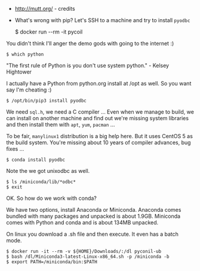 * http://mutt.org/ - credits
* What's wrong with pip? Let's SSH to a machine and try to install `pyodbc`

    $ docker run --rm -it pycoil

You didn't think I'll anger the demo gods with going to the internet :)

    $ which python

"The first rule of Python is you don't use system python." - Kelsey Hightower

I actually have a Python from python.org install at /opt as well. So you want
say I'm cheating :)

    $ /opt/bin/pip3 install pyodbc

We need `sql.h`, we need a C compiler ...
Even when we manage to build, we can install on another machine and find out
we're missing system libraries and then install them with `apt`, `yum`,
`pacman` ...

To be fair, `manylinux1` distribution is a big help here. But it uses CentOS 5
as the build system. You're missing about 10 years of compiler advances, bug
fixes ...

    $ conda install pyodbc

Note the we got unixodbc as well.

    $ ls /miniconda/lib/*odbc*
    $ exit

OK. So how do we work with conda?

We have two options, install Anaconda or Miniconda. Anaconda comes bundled with
many packages and unpacked is about 1.9GB. Miniconda comes with Python and
conda and is about 134MB unpacked.

On linux you download a .sh file and then execute. It even has a batch mode.


    $ docker run -it --rm -v ${HOME}/Downloads/:/dl pyconil-ub
    $ bash /dl/Miniconda3-latest-Linux-x86_64.sh -p /miniconda -b
    $ export PATH=/miniconda/bin:$PATH
